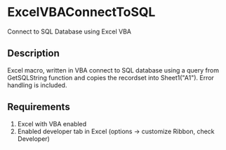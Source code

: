 # ExcelVBAConnectToSQL
Connect to SQL Database using Excel VBA 

## Description

Excel macro, written in VBA connect to SQL database using a query from GetSQLString function and copies the recordset into Sheet1("A1"). Error handling is included.

## Requirements

1. Excel with VBA enabled
2. Enabled developer tab in Excel (options -> customize Ribbon, check Developer)

